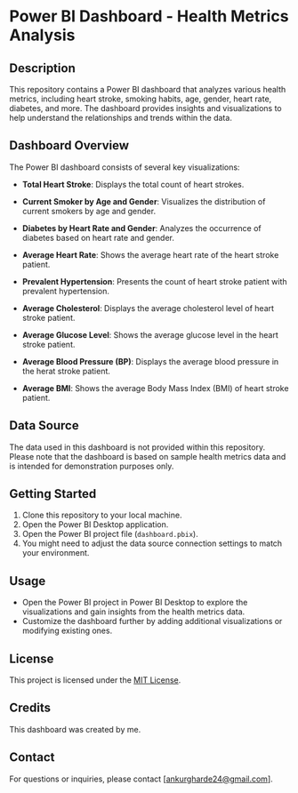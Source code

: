 # Power BI Dashboard - Health Metrics Analysis

## Description

This repository contains a Power BI dashboard that analyzes various health metrics, including heart stroke, smoking habits, age, gender, heart rate, diabetes, and more. The dashboard provides insights and visualizations to help understand the relationships and trends within the data.

## Dashboard Overview

The Power BI dashboard consists of several key visualizations:

- **Total Heart Stroke**: Displays the total count of heart strokes.

- **Current Smoker by Age and Gender**: Visualizes the distribution of current smokers by age and gender.

- **Diabetes by Heart Rate and Gender**: Analyzes the occurrence of diabetes based on heart rate and gender.

- **Average Heart Rate**: Shows the average heart rate of the heart stroke patient.

- **Prevalent Hypertension**: Presents the count of heart stroke patient with prevalent hypertension.

- **Average Cholesterol**: Displays the average cholesterol level of heart stroke patient.

- **Average Glucose Level**: Shows the average glucose level in the heart stroke patient.

- **Average Blood Pressure (BP)**: Displays the average blood pressure in the herat stroke patient.

- **Average BMI**: Shows the average Body Mass Index (BMI) of heart stroke patient.

## Data Source

The data used in this dashboard is not provided within this repository. Please note that the dashboard is based on sample health metrics data and is intended for demonstration purposes only.

## Getting Started

1. Clone this repository to your local machine.
2. Open the Power BI Desktop application.
3. Open the Power BI project file (`dashboard.pbix`).
4. You might need to adjust the data source connection settings to match your environment.

## Usage

- Open the Power BI project in Power BI Desktop to explore the visualizations and gain insights from the health metrics data.
- Customize the dashboard further by adding additional visualizations or modifying existing ones.

## License

This project is licensed under the [MIT License](LICENSE).

## Credits

This dashboard was created by me.

## Contact

For questions or inquiries, please contact [ankurgharde24@gmail.com].
